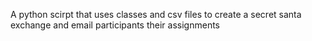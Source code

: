 A python scirpt that uses classes and csv files to create a secret santa exchange and email participants their assignments
